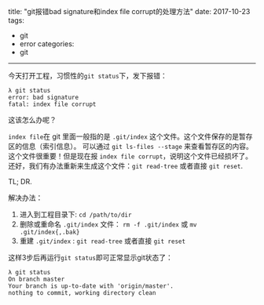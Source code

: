 title: "git报错bad signature和index file corrupt的处理方法"
date: 2017-10-23
tags:
  - git
  - error
categories: 
  - git
---

今天打开工程，习惯性的`git status`下，发下报错：

```
λ git status
error: bad signature
fatal: index file corrupt
```

这该怎么办呢？

<!-- more -->

`index file`在 git 里面一般指的是 `.git/index` 这个文件。这个文件保存的是暂存区的信息（索引信息）。
可以通过 `git ls-files --stage` 来查看暂存区的内容。这个文件很重要！但是现在报 `index file corrupt`，说明这个文件已经损坏了。
还好，我们有办法重新来生成这个文件：`git read-tree` 或者直接 `git reset`.

TL; DR.

解决办法：

1. 进入到工程目录下: `cd /path/to/dir`
2. 删除或重命名 `.git/index` 文件： `rm -f .git/index` 或 `mv .git/index{,.bak}`
3. 重建 `.git/index` : `git read-tree` 或者直接 `git reset`

这样3步后再运行`git status`即可正常显示git状态了：

```
λ git status
On branch master
Your branch is up-to-date with 'origin/master'.
nothing to commit, working directory clean
```
